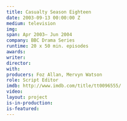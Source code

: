 ```yaml
---
title: Casualty Season Eighteen
date: 2003-09-13 00:00:00 Z
medium: television
img:
span: Apr 2003– Jun 2004
company: BBC Drama Series
runtime: 20 x 50 min. episodes
awards: 
writer:
director:
with:
producers: Foz Allan, Mervyn Watson
role: Script Editor
imdb: http://www.imdb.com/title/tt0096555/
video:
layout: project
is-in-production: 
is-featured:
---
```

